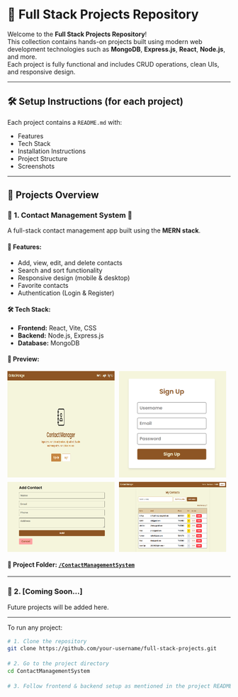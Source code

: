 # 🚀 Full Stack Projects Repository

Welcome to the **Full Stack Projects Repository**!  
This collection contains hands-on projects built using modern web development technologies such as **MongoDB**, **Express.js**, **React**, **Node.js**, and more.  
Each project is fully functional and includes CRUD operations, clean UIs, and responsive design.

---
## 🛠️ Setup Instructions (for each project)

Each project contains a `README.md` with:
- Features
- Tech Stack
- Installation Instructions
- Project Structure
- Screenshots
  
---

## 📂 Projects Overview

### 🔹 1. Contact Management System 📇

A full-stack contact management app built using the **MERN stack**.

#### 🔧 Features:
- Add, view, edit, and delete contacts
- Search and sort functionality
- Responsive design (mobile & desktop)
- Favorite contacts
- Authentication (Login & Register)

#### 🛠 Tech Stack:
- **Frontend:** React, Vite, CSS
- **Backend:** Node.js, Express.js
- **Database:** MongoDB

#### 📸 Preview:
<div style="display: flex; flex-wrap: wrap; gap: 10px">
  <img src="./ContactManagement/Images/1.png" width="48%" alt="Landing Page"/>
  <img src="./ContactManagement/Images/2.png" width="48%" alt="Sign Up"/>
  <img src="./ContactManagement/Images/4.png" width="48%" alt="Add Contact"/>
  <img src="./ContactManagement/Images/6.png" width="48%" alt="My Contacts"/>
</div>

#### 📂 Project Folder: [`/ContactManagementSystem`](./ContactManagement)

---

### 🔹 2. [Coming Soon...]

Future projects will be added here.

---

To run any project:

```bash
# 1. Clone the repository
git clone https://github.com/your-username/full-stack-projects.git

# 2. Go to the project directory
cd ContactManagementSystem

# 3. Follow frontend & backend setup as mentioned in the project README
